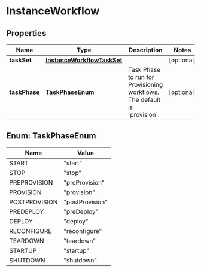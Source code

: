 

# InstanceWorkflow

## Properties

Name | Type | Description | Notes
------------ | ------------- | ------------- | -------------
**taskSet** | [**InstanceWorkflowTaskSet**](InstanceWorkflowTaskSet.md) |  |  [optional]
**taskPhase** | [**TaskPhaseEnum**](#TaskPhaseEnum) | Task Phase to run for Provisioning workflows. The default is &#x60;provision&#x60;. |  [optional]



## Enum: TaskPhaseEnum

Name | Value
---- | -----
START | &quot;start&quot;
STOP | &quot;stop&quot;
PREPROVISION | &quot;preProvision&quot;
PROVISION | &quot;provision&quot;
POSTPROVISION | &quot;postProvision&quot;
PREDEPLOY | &quot;preDeploy&quot;
DEPLOY | &quot;deploy&quot;
RECONFIGURE | &quot;reconfigure&quot;
TEARDOWN | &quot;teardown&quot;
STARTUP | &quot;startup&quot;
SHUTDOWN | &quot;shutdown&quot;



